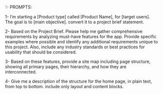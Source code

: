 ✨ PROMPTS:

1- I’m starting a [Product type] called [Product Name], for [target users]. The goal is to [main objective]. convert it to a project brief statement.

2- Based on the Project Brief. Please help me gather comprehensive requirements by analyzing must-have features for the app. Provide specific examples where possible and identify any additional requirements unique to this project. Also, include any industry standards or best practices for usability that should be considered.

3- Based on these features, provide a site map including page structure, showing all primary pages, their hierarchy, and how they are interconnected.

4- Give me a description of the structure for the home page, in plain text, from top to bottom. include only layout and content blocks.
